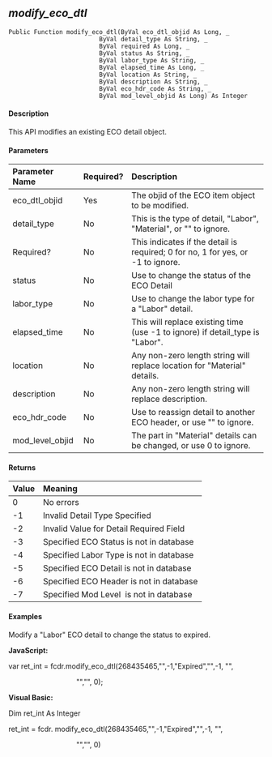 _modify_eco_dtl_
------------------

```
Public Function modify_eco_dtl(ByVal eco_dtl_objid As Long, _
                         ByVal detail_type As String, _
                         ByVal required As Long, _
                         ByVal status As String, _
                         ByVal labor_type As String, _
                         ByVal elapsed_time As Long, _
                         ByVal location As String, _
                         ByVal description As String, _
                         ByVal eco_hdr_code As String, _
                         ByVal mod_level_objid As Long) As Integer
```

#### Description

This API modifies an existing ECO detail object.

#### Parameters

| Parameter Name | Required? | Description |
|:--- |:--- |:--- |
| eco_dtl_objid | Yes | The objid of the ECO item object to be modified. |
| detail_type | No | This is the type of detail, "Labor", "Material", or "" to ignore. |
| Required? | No | This indicates if the detail is required; 0 for no, 1 for yes, or -1 to ignore. |
| status | No | Use to change the status of the ECO Detail |
| labor_type | No | Use to change the labor type for a "Labor" detail. |
| elapsed_time | No | This will replace existing time (use -1 to ignore) if detail_type is "Labor". |
| location | No | Any non-zero length string will replace location for "Material" details. |
| description | No | Any non-zero length string will replace description. |
| eco_hdr_code | No | Use to reassign detail to another ECO header, or use "" to ignore. |
| mod_level_objid | No | The part in "Material" details can be changed, or use 0 to ignore. |

#### Returns

| Value | Meaning |
|:--- |:--- |
| 0 | No errors |
| -1 | Invalid Detail Type Specified |
| -2 | Invalid Value for Detail Required Field |
| -3 | Specified ECO Status is not in database |
| -4 | Specified Labor Type is not in database |
| -5 | Specified ECO Detail is not in database |
| -6 | Specified ECO Header is not in database |
| -7 | Specified Mod Level  is not in database |

#### Examples

Modify a "Labor" ECO detail to change the status to expired.

**JavaScript:**

var ret_int = fcdr.modify_eco_dtl(268435465,"",-1,"Expired","",-1, "",    

                                  "","", 0);

**Visual Basic:**

Dim ret_int As Integer

ret_int = fcdr. modify_eco_dtl(268435465,"",-1,"Expired","",-1, "",    

                                  "","", 0)